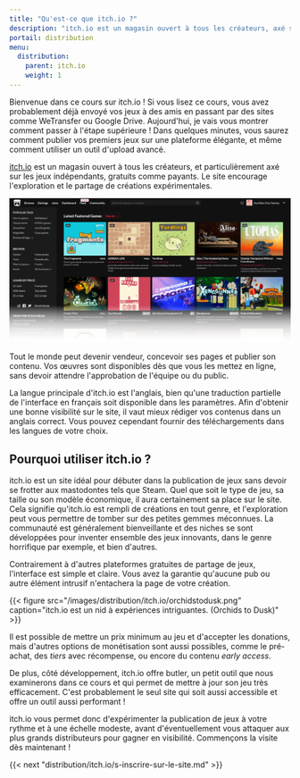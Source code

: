 ```yaml
---
title: "Qu'est-ce que itch.io ?"
description: "itch.io est un magasin ouvert à tous les créateurs, axé sur les jeux indépendants. Tout le monde peut devenir vendeur, concevoir ses pages et publier son contenu."
portail: distribution
menu:
  distribution:
    parent: itch.io
    weight: 1
---
```


Bienvenue dans ce cours sur itch.io ! Si vous lisez ce cours, vous avez probablement déjà envoyé vos jeux à des amis en passant par des sites comme WeTransfer ou Google Drive. Aujourd'hui, je vais vous montrer comment passer à l'étape supérieure ! Dans quelques minutes, vous saurez comment publier vos premiers jeux sur une plateforme élégante, et même comment utiliser un outil d'upload avancé.

[itch.io](https://itch.io/) est un magasin ouvert à tous les créateurs, et particulièrement axé sur les jeux indépendants, gratuits comme payants. Le site encourage l'exploration et le partage de créations expérimentales.

![Page d'accueil de itch.io](/images/distribution/itch.io/itchio.png)

Tout le monde peut devenir vendeur, concevoir ses pages et publier son contenu. Vos œuvres sont disponibles dès que vous les mettez en ligne, sans devoir attendre l'approbation de l'équipe ou du public.

La langue principale d'itch.io est l'anglais, bien qu'une traduction partielle de l'interface en français soit disponible dans les paramètres. Afin d'obtenir une bonne visibilité sur le site, il vaut mieux rédiger vos contenus dans un anglais correct. Vous pouvez cependant fournir des téléchargements dans les langues de votre choix.

## Pourquoi utiliser itch.io ?

itch.io est un site idéal pour débuter dans la publication de jeux sans devoir se frotter aux mastodontes tels que Steam. Quel que soit le type de jeu, sa taille ou son modèle économique, il aura certainement sa place sur le site. Cela signifie qu'itch.io est rempli de créations en tout genre, et l'exploration peut vous permettre de tomber sur des petites gemmes méconnues. La communauté est généralement bienveillante et des niches se sont développées pour inventer ensemble des jeux innovants, dans le genre horrifique par exemple, et bien d'autres.

Contrairement à d'autres plateformes gratuites de partage de jeux, l'interface est simple et claire. Vous avez la garantie qu'aucune pub ou autre élément intrusif n'entachera la page de votre création.

{{< figure src="/images/distribution/itch.io/orchidstodusk.png" caption="itch.io est un nid à expériences intriguantes. (Orchids to Dusk)" >}}

Il est possible de mettre un prix minimum au jeu et d'accepter les donations, mais d'autres options de monétisation sont aussi possibles, comme le pré-achat, des *tiers* avec récompense, ou encore du contenu *early access*.

De plus, côté développement, itch.io offre butler, un petit outil que nous examinerons dans ce cours et qui permet de mettre à jour son jeu très efficacement. C'est probablement le seul site qui soit aussi accessible et offre un outil aussi performant !

itch.io vous permet donc d'expérimenter la publication de jeux à votre rythme et à une échelle modeste, avant d'éventuellement vous attaquer aux plus grands distributeurs pour gagner en visibilité. Commençons la visite dès maintenant !

{{< next "distribution/itch.io/s-inscrire-sur-le-site.md" >}}